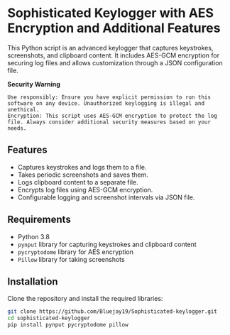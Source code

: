 # Sophisticated Keylogger with AES Encryption and Additional Features

This Python script is an advanced keylogger that captures keystrokes, screenshots, and clipboard content. It includes AES-GCM encryption for securing log files and allows customization through a JSON configuration file.

**Security Warning**

    Use responsibly: Ensure you have explicit permission to run this software on any device. Unauthorized keylogging is illegal and unethical.
    Encryption: This script uses AES-GCM encryption to protect the log file. Always consider additional security measures based on your needs.

    
## Features
- Captures keystrokes and logs them to a file.
- Takes periodic screenshots and saves them.
- Logs clipboard content to a separate file.
- Encrypts log files using AES-GCM encryption.
- Configurable logging and screenshot intervals via JSON file.

## Requirements
- Python 3.8
- `pynput` library for capturing keystrokes and clipboard content
- `pycryptodome` library for AES encryption
- `Pillow` library for taking screenshots

## Installation
Clone the repository and install the required libraries:
```bash
git clone https://github.com/Bluejay19/Sophisticated-keylogger.git
cd sophisticated-keylogger
pip install pynput pycryptodome pillow
